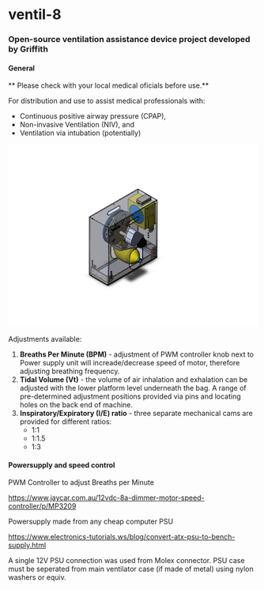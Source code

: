 # ventil-8

### Open-source ventilation assistance device project developed by Griffith 

#### General

** Please check with your local medical oficials before use.**

For distribution and use to assist medical professionals with:

* Continuous positive airway pressure (CPAP), 
* Non-invasive Ventilation (NIV), and 
* Ventilation via intubation (potentially) 

![GitHub Logo](/images/cad1.PNG)

Adjustments available:

1. **Breaths Per Minute (BPM)** - adjustment of PWM controller knob next to Power supply unit will increade/decrease speed of motor, therefore adjusting breathing frequency.
1. **Tidal Volume (Vt)** - the volume of air inhalation and exhalation can be adjusted with the lower platform level underneath the bag. A range of pre-determined adjustment positions provided via pins and locating holes on the back end of machine.
1. **Inspiratory/Expiratory (I/E) ratio** - three separate mechanical cams are provided for different ratios:
   * 1:1
   * 1:1.5
   * 1:3



#### Powersupply and speed control 

PWM Controller to adjust Breaths per Minute

https://www.jaycar.com.au/12vdc-8a-dimmer-motor-speed-controller/p/MP3209

Powersupply made from any cheap computer PSU

https://www.electronics-tutorials.ws/blog/convert-atx-psu-to-bench-supply.html

A single 12V PSU connection was used from Molex connector. PSU case must be seperated from main ventilator case (if made of metal)
using nylon washers or equiv.
